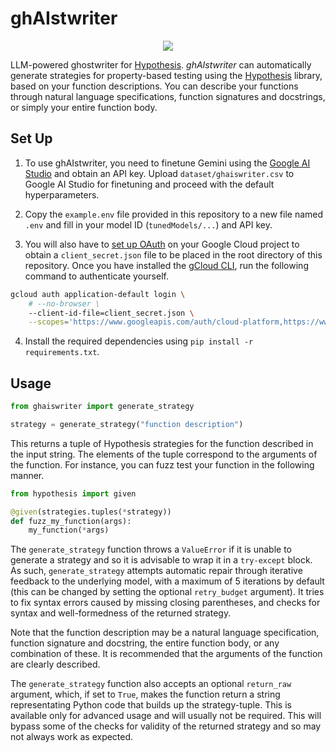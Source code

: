 # ghAIstwriter

<p align=center>
    <img src="https://github.com/user-attachments/assets/eba2b743-7022-4a6a-a2f8-3cc87fc96880">
</p>

LLM-powered ghostwriter for [Hypothesis](https://hypothesis.readthedocs.io/). _ghAIstwriter_ can automatically generate strategies for property-based testing using the [Hypothesis](https://hypothesis.readthedocs.io/) library, based on your function descriptions. You can describe your functions through natural language specifications, function signatures and docstrings, or simply your entire function body.

## Set Up

1. To use ghAIstwriter, you need to finetune Gemini using the [Google AI Studio](https://aistudio.google.com/) and obtain an API key. Upload `dataset/ghaiswriter.csv` to Google AI Studio for finetuning and proceed with the default hyperparameters.

2. Copy the `example.env` file provided in this repository to a new file named `.env` and fill in your model ID (`tunedModels/...`) and API key.

3. You will also have to [set up OAuth](https://ai.google.dev/gemini-api/docs/oauth) on your Google Cloud project to obtain a `client_secret.json` file to be placed in the root directory of this repository. Once you have installed the [gCloud CLI](https://cloud.google.com/sdk/docs/install), run the following command to authenticate yourself.

```bash
gcloud auth application-default login \
    # --no-browser \
    --client-id-file=client_secret.json \
    --scopes='https://www.googleapis.com/auth/cloud-platform,https://www.googleapis.com/auth/generative-language.retriever'
```

4. Install the required dependencies using `pip install -r requirements.txt`.

## Usage

```python
from ghaiswriter import generate_strategy

strategy = generate_strategy("function description")
```

This returns a tuple of Hypothesis strategies for the function described in the input string. The elements of the tuple correspond to the arguments of the function. For instance, you can fuzz test your function in the following manner.

```python
from hypothesis import given

@given(strategies.tuples(*strategy))
def fuzz_my_function(args):
    my_function(*args)
```

The `generate_strategy` function throws a `ValueError` if it is unable to generate a strategy and so it is advisable to wrap it in a `try-except` block. As such, `generate_strategy` attempts automatic repair through iterative feedback to the underlying model, with a maximum of 5 iterations by default (this can be changed by setting the optional `retry_budget` argument). It tries to fix syntax errors caused by missing closing parentheses, and checks for syntax and well-formedness of the returned strategy. 

Note that the function description may be a natural language specification, function signature and docstring, the entire function body, or any combination of these. It is recommended that the arguments of the function are clearly described.

The `generate_strategy` function also accepts an optional `return_raw` argument, which, if set to `True`, makes the function return a string representating Python code that builds up the strategy-tuple. This is available only for advanced usage and will usually not be required. This will bypass some of the checks for validity of the returned strategy and so may not always work as expected.
